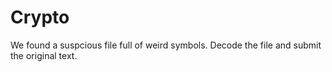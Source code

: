 # Crypto
We found a suspcious file full of weird symbols.  Decode the file and submit the original text.